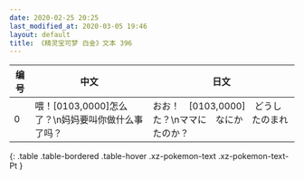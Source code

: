 ```yaml
---
date: 2020-02-25 20:25
last_modified_at: 2020-03-05 19:46
layout: default
title: 《精灵宝可梦 白金》文本 396
---
```

| 编号 | 中文 | 日文 |
| ---- | ---- | ---- |
| 0 | 喂！[0103,0000]怎么了？\n妈妈要叫你做什么事了吗？ | おお！　[0103,0000]　どうした？\nママに　なにか　たのまれたのか？ |
{: .table .table-bordered .table-hover .xz-pokemon-text .xz-pokemon-text-Pt }